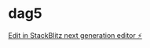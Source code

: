 # dag5

[Edit in StackBlitz next generation editor ⚡️](https://stackblitz.com/~/github.com/sonja-ops/dag5)